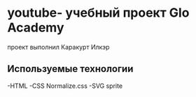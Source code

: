 # youtube- учебный проект Glo Academy
проект выполнил Каракурт Илкэр

## Используемые технологии
-HTML
-CSS
Normalize.css
-SVG sprite
